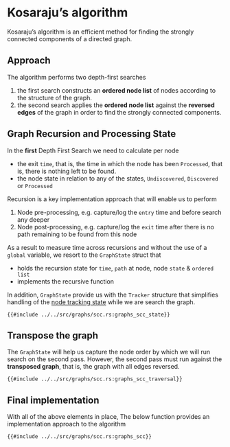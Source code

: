# Kosaraju’s algorithm
Kosaraju’s algorithm is an efficient method for finding the strongly connected components of a directed graph.
## Approach
The algorithm performs two depth-first searches
1. the first search constructs an **ordered node list** of nodes according to the structure of the graph.  
2. the second search applies the **ordered node list** against the **reversed edges** of the graph in order to find the strongly connected components.
## Graph Recursion and Processing State
In the **first** Depth First Search we need to calculate per node
* the exit `time`, that is, the time in which the node has been `Processed`, that is, there is nothing left to be found.
* the node state in relation to any of the states, `Undiscovered`, `Discovered` or `Processed`

Recursion is a key implementation approach that will enable us to perform
1. Node pre-processing, e.g. capture/log the `entry` time and before search any deeper
2. Node post-processing, e.g. capture/log the `exit` time after there is no path remaining to be found from this node

As a result to measure time across recursions and without the use of a `global` variable, we resort to the `GraphState` struct that
* holds the recursion state for `time`, `path` at node, node `state` & `ordered list`
* implements the recursive function

In addition, `GraphState` provide us with the `Tracker` structure that simplifies handling of the [node tracking state](graph_search_process_state.md) while we are search the graph.

```rust,no_run,noplayground
{{#include ../../src/graphs/scc.rs:graphs_scc_state}}
```
## Transpose the graph
The `GraphState` will help us capture the node order by which we will run search on the second pass. However, the second pass must run against the **transposed graph**, that is, the graph with all edges reversed.
```rust,no_run,noplayground
{{#include ../../src/graphs/scc.rs:graphs_scc_traversal}}
```
## Final implementation
With all of the above elements in place, The below function provides an implementation approach to the algorithm 
```rust,no_run,noplayground
{{#include ../../src/graphs/scc.rs:graphs_scc}}
```

